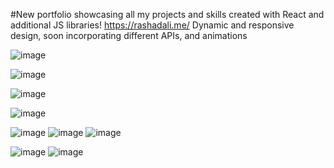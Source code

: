 #New portfolio showcasing all my projects and skills created with React and additional JS libraries!
https://rashadali.me/
Dynamic and responsive design, soon incorporating different APIs, and animations

![image](https://github.com/Octrainn/Updated-Portfolio/assets/117962555/52a6feec-6cf4-49e1-9b5c-ab6618fd3068)

![image](https://github.com/Octrainn/Updated-Portfolio/assets/117962555/a6bd4ae2-1bb4-43aa-b1c6-82e6706155f7)

![image](https://github.com/Octrainn/Updated-Portfolio/assets/117962555/f38e0420-18f6-4537-9ee4-78294c8db92e)

![image](https://github.com/Octrainn/Updated-Portfolio/assets/117962555/c639575d-c4b6-4faf-8930-e4c75d0b06f6)

![image](https://github.com/Octrainn/Updated-Portfolio/assets/117962555/284f8261-8731-4380-b204-9e231fb76b2e)
![image](https://github.com/Octrainn/Updated-Portfolio/assets/117962555/77cd4674-c86c-4ce9-87b4-bbb18bb7aaa5)
![image](https://github.com/Octrainn/Updated-Portfolio/assets/117962555/e75424ac-2673-4100-82e3-c6727dbf0193)

![image](https://github.com/Octrainn/Updated-Portfolio/assets/117962555/813d5852-872e-433b-a744-431d7f38caff)
![image](https://github.com/Octrainn/Updated-Portfolio/assets/117962555/33d985c1-0eb6-4c5a-834d-ff215d363681)
